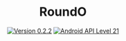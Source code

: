 <h1 align=center>RoundO</h1>
<p align=center>
    <a href="./CHANGELOG.md"><img alt="Version 0.2.2" src="https://img.shields.io/badge/version-0.2.2-red.svg"/></a>
    <a href="https://www.android.com/versions/lollipop-5-0/"><img alt="Android API Level 21" src="https://img.shields.io/badge/Android_API_Level-21-A4C639.svg"/></a>
</p>
